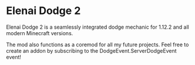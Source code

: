 # Elenai Dodge 2
Elenai Dodge 2 is a seamlessly integrated dodge mechanic for 1.12.2 and all modern Minecraft versions.

The mod also functions as a coremod for all my future projects. Feel free to create an addon by subscribing to the DodgeEvent.ServerDodgeEvent event!
